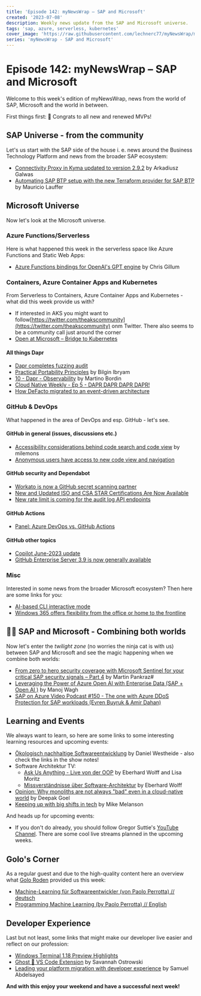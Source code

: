 ```yaml
---
title: 'Episode 142: myNewsWrap – SAP and Microsoft'
created: '2023-07-08'
description: Weekly news update from the SAP and Microsoft universe.
tags: 'sap, azure, serverless, kubernetes'
cover_image: 'https://raw.githubusercontent.com/lechnerc77/myNewsWrap/main/episodes/cover-images/episode142small.png'
series: 'myNewsWrap - SAP and Microsoft'
---
```


# Episode 142: myNewsWrap – SAP and Microsoft

Welcome to this week's edition of myNewsWrap, news from the world of SAP, Microsoft and the world in between.

First things first: 🚀 Congrats to all new and renewed MVPs!

## SAP Universe - from the community

Let's us start with the SAP side of the house i. e. news around the Business Technology Platform and news from the broader SAP ecosystem:

* [Connectivity Proxy in Kyma updated to version 2.9.2](https://blogs.sap.com/2023/07/03/connectivity-proxy-in-kyma-updated-to-version-2.9.2/) by Arkadiusz Galwas
* [Automating SAP BTP setup with the new Terraform provider for SAP BTP](https://blogs.sap.com/2023/07/03/automating-sap-btp-setup-with-the-new-terraform-provider-for-sap-btp/) by Mauricio Lauffer

## Microsoft Universe

Now let's look at the Microsoft universe.

### Azure Functions/Serverless

Here is what happened this week in the serverless space like Azure Functions and Static Web Apps:

* [Azure Functions bindings for OpenAI's GPT engine](https://github.com/cgillum/azure-functions-openai-extension#nuget-packages) by Chris Gillum

### Containers, Azure Container Apps and Kubernetes

From Serverless to Containers, Azure Container Apps and Kubernetes - what did this week provide us with?

* If interested in AKS you might want to follow[https://twitter.com/theakscommunity](https://twitter.com/theakscommunity) onm Twitter. There also seems to be a community call just around the corner
* [Open at Microsoft – Bridge to Kubernetes](https://techcommunity.microsoft.com/t5/azure-infrastructure-blog/open-at-microsoft-bridge-to-kubernetes/ba-p/3853691?WT.mc_id=AZ-MVP-5004195)

#### All things Dapr

* [Dapr completes fuzzing audit](https://www.cncf.io/blog/2023/06/30/dapr-completes-fuzzing-audit/)
* [Practical Portability Principles](https://www.diagrid.io/blog/practical-portability-principles) by Bilgin Ibryam
* [10 - Dapr - Observability](https://www.linkedin.com/pulse/10-dapr-observability-martino-bordin/) by Martino Bordin
* [Cloud Native Weekly - Ep 5 - DAPR DAPR DAPR DAPR!](https://www.youtube.com/live/Zcdsh6J5fAg?feature=share)
* [How DeFacto migrated to an event-driven architecture](https://www.cncf.io/case-studies/defacto/)

### GitHub & DevOps

What happened in the area of DevOps and esp. GitHub - let's see.

#### GitHub in general (issues, discussions etc.)

* [Accessibility considerations behind code search and code view](https://github.blog/2023-07-06-accessibility-considerations-behind-code-search-and-code-view/) by milemons
* [Anonymous users have access to new code view and navigation](https://github.blog/changelog/2023-07-06-anonymous-users-have-access-to-new-code-view-and-navigation/)

#### GitHub security and Dependabot

* [Workato is now a GitHub secret scanning partner](https://github.blog/changelog/2023-07-05-workato-is-now-a-github-secret-scanning-partner/)
* [New and Updated ISO and CSA STAR Certifications Are Now Available](https://github.blog/changelog/2023-07-05-new-and-updated-iso-and-csa-star-certifications-are-now-available/)
* [New rate limit is coming for the audit log API endpoints](https://github.blog/changelog/2023-07-03-new-rate-limit-is-coming-for-the-audit-log-api-endpoints/)

#### GitHub Actions

* [Panel: Azure DevOps vs. GitHub Actions](https://youtu.be/Bo8bVFbVIIM)

#### GitHub other topics

* [Copilot June-2023 update](https://github.blog/changelog/2023-06-29-copilot-june-2023-update/)
* [GitHub Enterprise Server 3.9 is now generally available](https://github.blog/2023-06-29-github-enterprise-server-3-9-is-now-generally-available/)

### Misc

Interested in some news from the broader Microsoft ecosystem? Then here are some links for you:

* [AI-based CLI interactive mode](https://techcommunity.microsoft.com/t5/azure-tools-blog/ai-based-cli-interactive-mode/ba-p/3859539?WT.mc_id=AZ-MVP-5004195)
* [Windows 365 offers flexibility from the office or home to the frontline](https://www.microsoft.com/microsoft-365/blog/2023/04/06/windows-365-offers-flexibility-from-the-office-or-home-to-the-frontline)

## 🐱‍👤 SAP and Microsoft - Combining both worlds

Now let's enter the *twilight zone* (no worries the ninja cat is with us) between SAP and Microsoft and see the magic happening when we combine both worlds:

* [From zero to hero security coverage with Microsoft Sentinel for your critical SAP security signals – Part 4](https://blogs.sap.com/2023/07/06/from-zero-to-hero-security-coverage-with-microsoft-sentinel-for-your-critical-sap-security-signals-part-4/) by Martin Pankraz#
* [Leveraging the Power of Azure Open AI with Enterprise Data (SAP + Open AI )](https://www.linkedin.com/pulse/leveraging-power-azure-open-ai-enterprise-data-sap-manoj-wagh/) by Manoj Wagh
* [SAP on Azure Video Podcast #150 - The one with Azure DDoS Protection for SAP workloads (Evren Buyruk & Amir Dahan)](https://youtu.be/BEEXnCNrpZE)

## Learning and Events

We always want to learn, so here are some links to some interesting learning resources and upcoming events:

* [Ökologisch nachhaltige Softwareentwicklung](https://www.youtube.com/live/4IWs4wnFJwE?feature=share) by Daniel Westheide - also check the links in the show notes!
* Software Architektur TV:
  * [Ask Us Anything - Live von der OOP](https://www.youtube.com/live/UwkisRi7g4c?feature=share) by Eberhard Wolff and Lisa Moritz
  * [Missverständnisse über Software-Architektur](https://www.youtube.com/live/d3C4-qx01cw?feature=share) by Eberhard Wolff
* [Opinion: Why monoliths are not always "bad" even in a cloud-native world](https://www.thestack.technology/monoliths-vs-microservices-both/) by Deepak Goel
* [Keeping up with big shifts in tech](https://github.blog/2023-07-06-keeping-up-with-big-shifts-in-tech/) by Mike Melanson

And heads up for upcoming events:

* If you don't do already, you should follow Gregor Suttie's [YouTube Channel](https://www.youtube.com/@GregorSuttie/streams). There are some cool live streams planned in the upcoming weeks.

## Golo's Corner

As a regular guest and due to the high-quality content here an overview what [Golo Roden](https://twitter.com/goloroden) provided us this week:

* [Machine-Learning für Softwareentwickler (von Paolo Perrotta) // deutsch](https://youtu.be/qcwNVWInIXc)
* [Programming Machine Learning (by Paolo Perrotta) // English](https://youtu.be/D_T3tuf1dco)

## Developer Experience

Last but not least, some links that might make our developer live easier and reflect on our profession:

* [Windows Terminal 1.18 Preview Highlights](https://youtu.be/rfbImQ--pWY)
* [Ghost 👻 VS Code Extension](https://marketplace.visualstudio.com/items?itemName=SavannahOstrowski.ghost-ai) by Savannah Ostrowski
* [Leading your platform migration with developer experience](https://github.blog/2023-07-03-leading-your-platform-migration-with-developer-experience/) by Samuel Abdelsayed

**And with this enjoy your weekend and have a successful next week!**
